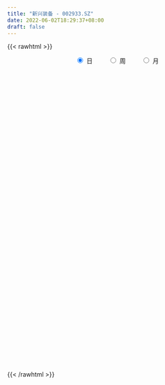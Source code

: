 ```yaml
---
title: "新兴装备 - 002933.SZ"
date: 2022-06-02T18:29:37+08:00
draft: false
---
```

{{< rawhtml >}}
    <div style="text-align: center">
        <label style="padding: 1rem;"><input style="margin-right: .5rem" type="radio" name="period" value="D" checked onclick="period_change(this)">日</label>
        <label style="padding: 1rem;"><input style="margin-right: .5rem" type="radio" name="period" value="W" onclick="period_change(this)">周</label>
        <label style="padding: 1rem;"><input style="margin-right: .5rem" type="radio" name="period" value="M" onclick="period_change(this)">月</label>
    </div>
    <div id="chart" style="height: 700px;"></div> 
    <script type="text/javascript">
        const D_v = [8306.0,7482.78,6779.0,9470.78,5795.31,8211.68,7778.78,6882.17,5746.25,4361.0,6558.88,11632.0,10121.0,8528.69,7937.25,26324.8,17321.31,14024.38,10925.65,23898.27,29795.71,17688.0,16890.0,14655.88,12650.0,11319.0,8245.0,10229.0,5657.62,7137.0,6786.0,6490.0,11914.0,12843.31,29283.82,59171.82,46701.0,30171.75,40335.33,23194.0,108627.49,78370.08,77690.75,50735.0,38684.17,38066.43,32425.31,28112.0,19630.87,31502.31,27430.59,26793.27,40471.0,38888.0,24737.0,62303.75,27794.0,23598.58,20739.08,19430.36,19967.78,16716.2,19017.0,16918.0,20517.0,26454.0,16736.0,30762.17,25862.0,24716.65,22231.0,18837.53,15956.25,10836.0,15705.17,25893.44,48379.94,27195.17,26801.02,19016.0,26545.17,12740.0,12926.89,14462.0,11460.0,17225.89,18197.16,11929.17,16030.0,22301.0,10863.0,11140.84,19553.94,14428.1,12377.84,19999.08,36785.1,18834.26,13040.0,32180.71,15668.0,23089.76,19802.76,38843.87,40055.47,30539.0,27781.0,29939.01,34755.0,29826.5,26770.68,23206.58,17257.72,24971.88,81553.14,72617.2,46494.0,29765.0,45637.73,23804.0,23111.89,19976.27,23766.0,13119.0,15671.16,14881.0,14197.0,19518.8,17648.0,12419.31,14795.0,42863.96,52724.74,37058.27,24912.68,26288.95,24527.0,23194.0,44066.28,21952.0,73623.68,37927.0,21535.0,13841.0,23158.13,16623.0,20621.0,15280.0,16783.01,38936.78,23436.86,19640.0,14736.88,16814.0,46116.39,45719.04,33785.06,17933.89,35983.89,33129.6,27473.38,62950.0,54564.98,46099.9,39323.69,26840.38,31971.38,24194.38,18822.0,14012.0,16796.86,17038.47,12498.11,16420.74,11741.29,7524.0,12890.0,9942.0,9135.0,9502.0,8814.0,7750.0,9120.0,25513.0,21260.1,14335.0,8187.43,19547.28,15003.7,19666.17,9998.06,17139.42,19285.33,24413.7,24757.23,25436.0,13126.17,16040.0,13028.23,11478.23,7284.5,9688.0,9443.07,21770.26,16056.38,9402.0,8702.35,10272.5,11291.08,10732.98,11680.52,14515.62,14600.0,12389.13,13251.13,12743.41,7335.0,5321.0,8650.13,10063.0,7501.5,12785.14,13629.0,20989.28,26039.0,21742.58,20456.0,13599.18,19282.31,33393.47,29297.48,25377.27,20580.0,19291.1,10677.0,10262.0,14079.03,11239.0,19555.1,11162.45,9963.0,17677.0,14433.0,17283.75,43513.0,98690.41,66625.06,58009.76,48129.27,51649.54]
const D_histogram = [0.0,0.0,-0.007019943,0.0157675084,0.0183547423,0.0329922989,0.05114936,0.0423642035,0.0208852225,-0.0132152294,-0.0080983113,0.0111386888,0.0324484704,0.0481227908,0.0280629028,0.0472198973,-0.0007756737,-0.0698362742,-0.0813120382,0.0002517069,0.0809713429,0.096757297,0.1173829166,0.1333114098,0.1374988741,0.079549373,0.0493277891,-0.0373474793,-0.1037239093,-0.1268580318,-0.1328740292,-0.1281806788,-0.1020507374,-0.0719182328,-0.0368636188,0.1022689156,0.26783817,0.3583627908,0.4786134439,0.7160385253,0.8494548372,0.8117476354,0.6164941128,0.3804636072,0.1795204354,0.0362209998,-0.2096614705,-0.3137442287,-0.3578781127,-0.3370572438,-0.3320067811,-0.2565768666,-0.2042215093,-0.1615879865,-0.1358490222,-0.0272887491,0.0375706975,0.054322873,0.0526838861,0.0490561656,-0.0259391225,-0.0478637562,-0.0422862581,-0.0649775007,-0.0632061282,-0.1085921716,-0.1955869176,-0.1721906143,-0.1710584382,-0.2090775249,-0.2564027787,-0.2956466929,-0.2511512908,-0.2331491786,-0.2079141413,-0.0015815253,0.0540907272,0.0671734584,0.0310249767,-0.0194783619,-0.1222359009,-0.2010259092,-0.2550996392,-0.2755875642,-0.2535389508,-0.1747747388,-0.0890817804,-0.0837454054,-0.0088866412,0.0437403103,0.0802124841,0.1127607004,0.157478813,0.0724663868,0.0297717298,0.0757599034,0.1562421864,0.2180316953,0.2330982339,0.3234959509,0.3241692932,0.3207996516,0.3341248966,0.4623914256,0.5240968866,0.4707308579,0.4516258619,0.4999159041,0.5197684504,0.4985117354,0.4112615067,0.2824552152,0.1764686895,0.1601383621,0.3313200887,0.1584729037,0.1169284233,0.0255761673,-0.2524464308,-0.3674772977,-0.399645684,-0.3409042111,-0.3538435094,-0.3661919581,-0.4054060708,-0.4489067406,-0.5045541479,-0.5120554772,-0.4693123449,-0.4466639199,-0.4380560517,-0.2073195865,-0.0978691724,-0.093565549,-0.0556226897,-0.0067539573,0.0317384519,0.0195173507,0.1069323806,0.1000852067,0.2257401267,0.2046195995,0.090229339,0.0201731413,0.0561978248,0.0469290082,0.0632568667,0.0052833875,-0.0317778667,0.0503062891,0.0877790394,0.088744009,0.0518956954,-0.0413014213,-0.0001876224,-0.1335921778,-0.1635908083,-0.1849052482,-0.0709643267,-0.0088854053,-0.0259426201,0.1897883613,0.1880496061,0.0713655839,-0.0743955469,-0.1380354319,-0.143361709,-0.1957715001,-0.1953648119,-0.2609853764,-0.2592947984,-0.3399951588,-0.3511830512,-0.3135859104,-0.2638982038,-0.2654333198,-0.27732863,-0.274040197,-0.2103667256,-0.1570140234,-0.1317144488,-0.1026878903,-0.1332396848,0.0120076861,0.0811116345,0.0769849419,0.0691192243,0.089797234,0.0479433545,-0.1076007215,-0.2334688762,-0.3699824673,-0.5428213005,-0.6579309647,-0.7165597748,-0.7248700498,-0.7180610005,-0.730490089,-0.6575724625,-0.53922848,-0.402492327,-0.2745187776,-0.1779038353,-0.0143438371,0.0766973102,0.1479701894,0.1683176664,0.2031590576,0.2607498853,0.3060119521,0.3647271272,0.4081817408,0.3424983662,0.257020741,0.1241027641,0.0861976967,0.0451796239,0.0272320004,0.0316432073,0.0912466136,0.1272277516,0.1838791627,0.1224621146,0.0263585791,-0.1630891416,-0.3847858976,-0.4240203708,-0.4262781123,-0.2715288854,-0.0673455548,0.1228104423,0.3283877156,0.4650970366,0.5344602647,0.5771796408,0.5913479408,0.5714905662,0.517281439,0.5082980588,0.465708753,0.4115233576,0.4221717312,0.3047339558,0.3658321209,0.5494745452,0.571855251,0.5245069902,0.386239156,0.2726574491,0.2277444758]
const D_fast = [0.0,0.0,-0.0087749288,0.0179543997,0.0251303192,0.0480159505,0.0789603516,0.0807662459,0.0645085706,0.0271043113,0.0301966517,0.052218324,0.0816402231,0.1093452413,0.0963010789,0.1272630477,0.0790735583,-0.0074461107,-0.0392498842,0.0423767876,0.1433392593,0.1833145377,0.2332858864,0.2825422321,0.3211044149,0.283042257,0.2651526205,0.1691404822,0.0768330749,0.0219844444,-0.0172500603,-0.0446018796,-0.0439846226,-0.0318316762,-0.0059929669,0.1587067964,0.3912355933,0.5713509118,0.8112549258,1.2276896385,1.5734696597,1.7386993668,1.6975693725,1.5566547687,1.4005917057,1.26634752,0.9680496821,0.7855308668,0.6519274546,0.5884840125,0.51053278,0.5218184778,0.5231184578,0.525354984,0.5171316927,0.6188697785,0.6931218995,0.7234547932,0.7349867778,0.7436230988,0.66214303,0.6282524573,0.6232583908,0.584322773,0.5702926135,0.4977585272,0.3618670518,0.3422157015,0.3005832681,0.2102948002,0.0988688517,-0.0142867358,-0.0325791564,-0.0728643388,-0.0996078369,0.1063293979,0.1755243322,0.205400428,0.1770081904,0.1216352614,-0.0116812529,-0.1407277384,-0.2585763782,-0.3479611943,-0.3892973186,-0.3542267913,-0.290804278,-0.3064042544,-0.2337671504,-0.1702051213,-0.1136798265,-0.0529414351,0.0311463807,-0.0357494488,-0.0710011733,-0.0060730239,0.1134698056,0.2297672384,0.3031083355,0.4743800402,0.5560957058,0.6329259771,0.7297824463,0.9736468316,1.1663765143,1.2306932001,1.3244946695,1.4977636878,1.6475583467,1.7509295656,1.7664947135,1.7083022258,1.6464328725,1.6701371356,1.9241488843,1.7909199253,1.7786075508,1.6936493366,1.3525151307,1.1456149395,1.0135351322,0.9870505523,0.8856503766,0.7817539384,0.641188308,0.485460953,0.3036750088,0.1681598102,0.0935748562,0.0045573013,-0.0963488434,0.0825577252,0.1675408461,0.1484530823,0.1724902692,0.2196705122,0.2660975345,0.2587557709,0.372903896,0.3910780237,0.5731679754,0.603202348,0.5113694223,0.44635651,0.4964306497,0.4988940851,0.5310361603,0.474383528,0.4293778071,0.5240385352,0.5834560454,0.6066070172,0.5827326274,0.4792101554,0.5202770487,0.3534744489,0.2825781163,0.2150373644,0.3112372041,0.3710947743,0.3475519045,0.6107299762,0.6560036224,0.5571609963,0.3928009787,0.2946522358,0.2534855314,0.1521328652,0.1036983505,-0.0271685582,-0.0903016797,-0.2560008298,-0.354984485,-0.3957838218,-0.4120706661,-0.4799641121,-0.5611915798,-0.6264131961,-0.615331406,-0.6012322097,-0.6088612473,-0.6055066614,-0.6693683771,-0.5211190846,-0.4317372277,-0.4166176848,-0.4072035963,-0.3640762781,-0.393944319,-0.5763885753,-0.7606239491,-0.9896331571,-1.2981773154,-1.5777697207,-1.8155384745,-2.0050662619,-2.1777724628,-2.3728240736,-2.4642995627,-2.4807627001,-2.4446496289,-2.3853057739,-2.3331667904,-2.1731927516,-2.0629772767,-1.9547118502,-1.8922849565,-1.8066538009,-1.6838755019,-1.562110447,-1.4122134901,-1.2667134414,-1.2467722244,-1.2679946643,-1.3698869502,-1.3862425935,-1.4159657603,-1.4271053837,-1.4147833749,-1.3323683153,-1.2645802393,-1.1619590375,-1.192760557,-1.2822744477,-1.5124944539,-1.8303876843,-1.9756272502,-2.0844545197,-1.9975875142,-1.8102405723,-1.5893819647,-1.3017077625,-1.0487241823,-0.845745888,-0.6587316017,-0.4967263165,-0.3737110495,-0.298599817,-0.1805086825,-0.1066708001,-0.057975356,0.0582159504,0.0169616639,0.1695178592,0.4905289199,0.6558734384,0.7396519251,0.6979438799,0.6525265354,0.6645496809]
const D_slow = [0.0,0.0,-0.0017549858,0.0021868913,0.0067755769,0.0150236516,0.0278109916,0.0384020425,0.0436233481,0.0403195408,0.0382949629,0.0410796352,0.0491917527,0.0612224505,0.0682381761,0.0800431505,0.079849232,0.0623901635,0.042062154,0.0421250807,0.0623679164,0.0865572407,0.1159029698,0.1492308223,0.1836055408,0.203492884,0.2158248313,0.2064879615,0.1805569842,0.1488424762,0.1156239689,0.0835787992,0.0580661148,0.0400865566,0.0308706519,0.0564378808,0.1233974233,0.212988121,0.332641482,0.5116511133,0.7240148226,0.9269517314,1.0810752596,1.1761911615,1.2210712703,1.2301265202,1.1777111526,1.0992750954,1.0098055673,0.9255412563,0.8425395611,0.7783953444,0.7273399671,0.6869429705,0.6529807149,0.6461585276,0.655551202,0.6691319202,0.6823028918,0.6945669332,0.6880821525,0.6761162135,0.6655446489,0.6493002738,0.6334987417,0.6063506988,0.5574539694,0.5144063158,0.4716417063,0.4193723251,0.3552716304,0.2813599572,0.2185721345,0.1602848398,0.1083063045,0.1079109231,0.121433605,0.1382269696,0.1459832137,0.1411136233,0.110554648,0.0602981707,-0.0034767391,-0.0723736301,-0.1357583678,-0.1794520525,-0.2017224976,-0.222658849,-0.2248805092,-0.2139454317,-0.1938923106,-0.1657021355,-0.1263324323,-0.1082158356,-0.1007729031,-0.0818329273,-0.0427723807,0.0117355431,0.0700101016,0.1508840893,0.2319264126,0.3121263255,0.3956575497,0.5112554061,0.6422796277,0.7599623422,0.8728688077,0.9978477837,1.1277898963,1.2524178302,1.3552332068,1.4258470106,1.469964183,1.5099987735,1.5928287957,1.6324470216,1.6616791274,1.6680731693,1.6049615616,1.5130922371,1.4131808162,1.3279547634,1.239493886,1.1479458965,1.0465943788,0.9343676937,0.8082291567,0.6802152874,0.5628872012,0.4512212212,0.3417072083,0.2898773116,0.2654100185,0.2420186313,0.2281129589,0.2264244695,0.2343590825,0.2392384202,0.2659715154,0.290992817,0.3474278487,0.3985827486,0.4211400833,0.4261833686,0.4402328249,0.4519650769,0.4677792936,0.4691001405,0.4611556738,0.4737322461,0.4956770059,0.5178630082,0.530836932,0.5205115767,0.5204646711,0.4870666267,0.4461689246,0.3999426125,0.3822015309,0.3799801795,0.3734945245,0.4209416149,0.4679540164,0.4857954124,0.4671965256,0.4326876677,0.3968472404,0.3479043654,0.2990631624,0.2338168183,0.1689931187,0.083994329,-0.0038014338,-0.0821979114,-0.1481724624,-0.2145307923,-0.2838629498,-0.3523729991,-0.4049646804,-0.4442181863,-0.4771467985,-0.5028187711,-0.5361286923,-0.5331267708,-0.5128488621,-0.4936026267,-0.4763228206,-0.4538735121,-0.4418876735,-0.4687878538,-0.5271550729,-0.6196506897,-0.7553560149,-0.919838756,-1.0989786997,-1.2801962122,-1.4597114623,-1.6423339845,-1.8067271002,-1.9415342202,-2.0421573019,-2.1107869963,-2.1552629551,-2.1588489144,-2.1396745869,-2.1026820395,-2.0606026229,-2.0098128585,-1.9446253872,-1.8681223991,-1.7769406173,-1.6748951821,-1.5892705906,-1.5250154053,-1.4939897143,-1.4724402901,-1.4611453842,-1.4543373841,-1.4464265822,-1.4236149288,-1.3918079909,-1.3458382003,-1.3152226716,-1.3086330268,-1.3494053122,-1.4456017867,-1.5516068794,-1.6581764074,-1.7260586288,-1.7428950175,-1.7121924069,-1.630095478,-1.5138212189,-1.3802061527,-1.2359112425,-1.0880742573,-0.9452016157,-0.815881256,-0.6888067413,-0.572379553,-0.4694987136,-0.3639557808,-0.2877722919,-0.1963142617,-0.0589456254,0.0840181874,0.2151449349,0.3117047239,0.3798690862,0.4368052052]
const D_data = [['2021-05-24', 24.25, 24.69, 24.24, 24.92],['2021-05-25', 24.69, 24.69, 24.31, 25.3],['2021-05-26', 24.6, 24.58, 24.55, 24.97],['2021-05-27', 24.61, 25.0, 24.4, 25.19],['2021-05-28', 24.98, 24.83, 24.69, 25.1],['2021-05-31', 24.78, 25.05, 24.66, 25.16],['2021-06-01', 25.2, 25.22, 25.0, 25.47],['2021-06-02', 25.23, 24.95, 24.87, 25.3],['2021-06-03', 25.13, 24.74, 24.7, 25.16],['2021-06-04', 24.61, 24.44, 24.38, 24.8],['2021-06-07', 24.48, 24.85, 24.44, 24.89],['2021-06-08', 24.88, 25.1, 24.62, 25.36],['2021-06-09', 25.25, 25.26, 25.1, 25.48],['2021-06-10', 25.16, 25.33, 24.98, 25.42],['2021-06-11', 25.33, 24.91, 24.89, 25.47],['2021-06-15', 24.81, 25.44, 24.51, 27.4],['2021-06-16', 25.35, 24.55, 24.35, 25.35],['2021-06-17', 24.34, 23.95, 23.7, 24.98],['2021-06-18', 23.96, 24.4, 23.82, 24.61],['2021-06-21', 24.3, 25.73, 24.21, 25.8],['2021-06-22', 25.73, 26.2, 25.35, 26.65],['2021-06-23', 26.1, 25.73, 25.66, 26.43],['2021-06-24', 25.91, 25.99, 25.6, 26.57],['2021-06-25', 26.02, 26.15, 25.58, 26.36],['2021-06-28', 26.12, 26.19, 25.91, 26.4],['2021-06-29', 25.79, 25.38, 25.25, 26.23],['2021-06-30', 25.39, 25.57, 25.07, 25.63],['2021-07-01', 25.57, 24.58, 24.56, 25.8],['2021-07-02', 24.38, 24.39, 24.21, 24.8],['2021-07-05', 24.56, 24.62, 24.33, 24.79],['2021-07-06', 24.66, 24.67, 24.52, 25.25],['2021-07-07', 24.6, 24.71, 24.49, 24.9],['2021-07-08', 24.72, 24.98, 24.61, 25.27],['2021-07-09', 24.75, 25.12, 24.7, 25.48],['2021-07-12', 24.6, 25.32, 24.01, 25.94],['2021-07-13', 25.61, 27.13, 25.46, 27.65],['2021-07-14', 27.2, 28.45, 27.2, 28.9],['2021-07-15', 28.33, 28.48, 27.52, 28.78],['2021-07-16', 28.34, 29.8, 27.9, 29.99],['2021-07-19', 31.0, 32.78, 31.0, 32.78],['2021-07-20', 33.26, 33.2, 31.7, 35.7],['2021-07-21', 32.47, 32.1, 31.5, 32.98],['2021-07-22', 32.33, 30.21, 29.6, 32.38],['2021-07-23', 30.23, 29.09, 28.95, 30.25],['2021-07-26', 28.72, 28.74, 28.23, 29.75],['2021-07-27', 28.45, 28.79, 27.8, 29.31],['2021-07-28', 28.53, 26.55, 26.2, 28.75],['2021-07-29', 26.65, 27.33, 26.65, 27.57],['2021-07-30', 27.12, 27.56, 26.94, 27.9],['2021-08-02', 27.56, 28.17, 27.33, 28.63],['2021-08-03', 28.0, 27.9, 27.82, 28.8],['2021-08-04', 27.83, 28.88, 27.8, 28.96],['2021-08-05', 28.6, 28.86, 28.31, 29.37],['2021-08-06', 28.42, 28.95, 27.06, 28.97],['2021-08-09', 29.01, 28.9, 28.65, 29.47],['2021-08-10', 28.89, 30.33, 28.79, 31.17],['2021-08-11', 30.78, 30.35, 29.86, 30.99],['2021-08-12', 30.29, 30.1, 29.77, 30.56],['2021-08-13', 29.87, 30.05, 29.76, 30.58],['2021-08-16', 29.83, 30.15, 29.54, 30.48],['2021-08-17', 30.1, 29.15, 29.0, 30.18],['2021-08-18', 28.83, 29.62, 28.83, 29.8],['2021-08-19', 30.05, 29.98, 29.36, 30.43],['2021-08-20', 29.75, 29.63, 29.03, 30.13],['2021-08-23', 29.92, 29.92, 29.48, 30.19],['2021-08-24', 29.6, 29.23, 28.23, 29.6],['2021-08-25', 29.16, 28.31, 28.25, 29.3],['2021-08-26', 28.06, 29.45, 28.06, 30.3],['2021-08-27', 29.34, 29.17, 28.05, 29.65],['2021-08-30', 29.4, 28.49, 28.36, 29.64],['2021-08-31', 28.08, 28.01, 27.37, 28.74],['2021-09-01', 27.91, 27.7, 27.0, 28.18],['2021-09-02', 27.64, 28.58, 27.12, 28.73],['2021-09-03', 28.6, 28.25, 28.01, 28.71],['2021-09-06', 28.48, 28.3, 27.6, 28.5],['2021-09-07', 28.3, 31.13, 28.3, 31.13],['2021-09-08', 31.0, 29.99, 29.78, 31.39],['2021-09-09', 30.01, 29.71, 29.13, 30.02],['2021-09-10', 29.71, 29.09, 29.05, 29.95],['2021-09-13', 29.2, 28.7, 28.35, 29.21],['2021-09-14', 28.69, 27.59, 27.51, 28.9],['2021-09-15', 27.57, 27.28, 27.07, 27.57],['2021-09-16', 27.26, 27.05, 27.02, 27.56],['2021-09-17', 27.1, 27.05, 26.42, 27.29],['2021-09-22', 26.8, 27.36, 26.64, 27.55],['2021-09-23', 27.36, 28.15, 27.21, 28.31],['2021-09-24', 28.0, 28.55, 27.64, 28.64],['2021-09-27', 28.45, 27.69, 27.5, 28.47],['2021-09-28', 27.71, 28.71, 27.62, 28.89],['2021-09-29', 28.4, 28.76, 28.2, 29.26],['2021-09-30', 28.77, 28.82, 28.45, 28.96],['2021-10-08', 28.82, 29.01, 28.55, 29.25],['2021-10-11', 29.0, 29.46, 28.62, 29.56],['2021-10-12', 29.21, 27.8, 27.7, 29.47],['2021-10-13', 28.21, 28.01, 26.81, 28.21],['2021-10-14', 28.0, 29.16, 27.68, 29.38],['2021-10-15', 29.28, 30.02, 29.0, 31.18],['2021-10-18', 29.73, 30.32, 29.73, 30.8],['2021-10-19', 29.99, 30.13, 29.71, 30.3],['2021-10-20', 30.01, 31.6, 30.0, 31.67],['2021-10-21', 31.3, 31.01, 30.61, 31.36],['2021-10-22', 30.98, 31.25, 30.91, 32.18],['2021-10-25', 31.0, 31.8, 31.0, 32.0],['2021-10-26', 31.8, 34.01, 31.66, 34.34],['2021-10-27', 34.9, 34.17, 33.07, 35.78],['2021-10-28', 33.77, 33.25, 32.02, 34.46],['2021-10-29', 33.2, 33.97, 32.71, 34.44],['2021-11-01', 33.8, 35.41, 33.71, 35.68],['2021-11-02', 35.45, 35.8, 35.43, 37.06],['2021-11-03', 35.62, 35.86, 35.08, 36.44],['2021-11-04', 35.83, 35.29, 35.0, 36.66],['2021-11-05', 35.17, 34.66, 34.5, 35.7],['2021-11-08', 34.7, 34.7, 33.61, 34.95],['2021-11-09', 34.52, 35.84, 34.37, 36.2],['2021-11-10', 36.0, 39.03, 36.0, 39.42],['2021-11-11', 38.6, 35.14, 35.13, 38.99],['2021-11-12', 34.05, 36.55, 33.86, 36.85],['2021-11-15', 36.69, 35.86, 35.0, 36.88],['2021-11-16', 35.81, 32.66, 32.5, 35.81],['2021-11-17', 32.65, 33.61, 32.58, 33.79],['2021-11-18', 33.92, 34.15, 33.1, 34.44],['2021-11-19', 34.12, 35.26, 33.68, 35.35],['2021-11-22', 35.45, 34.39, 33.99, 35.76],['2021-11-23', 34.41, 34.21, 33.68, 34.52],['2021-11-24', 34.13, 33.58, 33.4, 34.18],['2021-11-25', 33.58, 33.1, 33.0, 34.07],['2021-11-26', 33.19, 32.42, 32.42, 33.36],['2021-11-29', 32.2, 32.55, 31.81, 32.96],['2021-11-30', 32.55, 32.97, 32.31, 33.56],['2021-12-01', 32.88, 32.6, 32.44, 33.09],['2021-12-02', 32.59, 32.21, 31.7, 32.59],['2021-12-03', 33.28, 35.43, 32.28, 35.43],['2021-12-06', 36.14, 34.75, 34.5, 36.77],['2021-12-07', 34.69, 33.7, 33.26, 35.11],['2021-12-08', 33.65, 34.21, 33.0, 35.3],['2021-12-09', 34.27, 34.59, 33.68, 34.69],['2021-12-10', 34.75, 34.74, 33.6, 34.77],['2021-12-13', 34.8, 34.23, 33.46, 34.8],['2021-12-14', 34.3, 35.77, 33.74, 36.98],['2021-12-15', 35.4, 34.93, 34.7, 35.62],['2021-12-16', 36.95, 37.09, 35.66, 38.37],['2021-12-17', 37.09, 35.76, 35.18, 37.1],['2021-12-20', 35.2, 34.4, 34.3, 35.71],['2021-12-21', 34.22, 34.56, 33.9, 34.62],['2021-12-22', 34.55, 35.89, 34.11, 36.5],['2021-12-23', 36.13, 35.5, 35.11, 36.13],['2021-12-24', 35.42, 35.95, 34.9, 36.3],['2021-12-27', 35.95, 35.0, 34.83, 35.95],['2021-12-28', 35.69, 35.06, 34.2, 35.69],['2021-12-29', 34.73, 36.75, 34.73, 36.86],['2021-12-30', 36.5, 36.64, 36.26, 37.6],['2021-12-31', 36.64, 36.43, 36.06, 36.85],['2022-01-04', 36.44, 35.99, 35.61, 36.64],['2022-01-05', 35.77, 35.01, 34.84, 36.33],['2022-01-06', 34.96, 36.61, 34.4, 37.3],['2022-01-07', 36.33, 34.19, 33.51, 36.58],['2022-01-10', 33.41, 34.99, 32.68, 35.18],['2022-01-11', 34.88, 34.88, 34.19, 35.85],['2022-01-12', 34.89, 36.78, 34.65, 37.19],['2022-01-13', 36.98, 36.63, 36.4, 39.03],['2022-01-14', 36.74, 35.8, 35.64, 37.49],['2022-01-17', 35.2, 39.38, 35.11, 39.38],['2022-01-18', 38.7, 37.45, 37.18, 39.3],['2022-01-19', 37.4, 35.86, 35.31, 37.5],['2022-01-20', 36.18, 34.85, 34.39, 36.36],['2022-01-21', 34.51, 35.29, 34.17, 35.82],['2022-01-24', 35.53, 35.78, 34.5, 36.7],['2022-01-25', 36.28, 34.95, 34.92, 36.78],['2022-01-26', 34.62, 35.36, 33.67, 35.48],['2022-01-27', 35.2, 34.21, 34.09, 35.47],['2022-01-28', 34.3, 34.7, 32.54, 34.84],['2022-02-07', 34.67, 33.23, 33.01, 34.8],['2022-02-08', 33.1, 33.58, 32.7, 33.58],['2022-02-09', 33.33, 33.99, 33.07, 34.9],['2022-02-10', 33.98, 34.13, 33.59, 34.57],['2022-02-11', 34.1, 33.38, 33.0, 34.55],['2022-02-14', 33.29, 32.96, 32.65, 33.5],['2022-02-15', 32.89, 32.86, 32.3, 33.0],['2022-02-16', 32.86, 33.55, 32.53, 33.8],['2022-02-17', 33.25, 33.53, 33.15, 33.84],['2022-02-18', 33.51, 33.21, 32.7, 33.51],['2022-02-21', 33.1, 33.24, 33.08, 33.85],['2022-02-22', 33.24, 32.32, 32.07, 33.81],['2022-02-23', 32.5, 34.71, 32.16, 35.0],['2022-02-24', 34.77, 34.3, 33.48, 35.28],['2022-02-25', 34.0, 33.55, 33.44, 34.17],['2022-02-28', 33.5, 33.46, 32.85, 33.83],['2022-03-01', 33.25, 33.85, 32.82, 33.94],['2022-03-02', 33.87, 33.0, 32.88, 33.93],['2022-03-03', 33.07, 30.95, 30.95, 33.2],['2022-03-04', 30.91, 30.35, 30.16, 31.28],['2022-03-07', 30.45, 29.18, 28.88, 30.45],['2022-03-08', 29.06, 27.42, 27.42, 29.53],['2022-03-09', 27.51, 26.76, 25.12, 27.54],['2022-03-10', 27.19, 26.3, 25.92, 27.36],['2022-03-11', 25.83, 26.0, 25.15, 26.08],['2022-03-14', 25.91, 25.41, 25.34, 26.23],['2022-03-15', 25.27, 24.35, 23.9, 25.45],['2022-03-16', 24.44, 24.78, 23.51, 24.88],['2022-03-17', 24.98, 25.12, 24.79, 25.7],['2022-03-18', 25.2, 25.38, 24.81, 25.38],['2022-03-21', 25.38, 25.42, 24.94, 25.66],['2022-03-22', 25.5, 25.15, 25.0, 25.5],['2022-03-23', 25.24, 26.31, 25.03, 26.31],['2022-03-24', 26.2, 25.81, 25.44, 26.2],['2022-03-25', 25.95, 25.79, 25.52, 26.16],['2022-03-28', 25.53, 25.23, 24.83, 25.55],['2022-03-29', 25.25, 25.42, 24.89, 25.56],['2022-03-30', 25.39, 25.86, 25.22, 26.16],['2022-03-31', 26.06, 25.94, 25.75, 26.26],['2022-04-01', 25.6, 26.4, 25.6, 26.4],['2022-04-06', 26.15, 26.55, 25.68, 26.57],['2022-04-07', 26.31, 25.19, 25.08, 26.76],['2022-04-08', 25.08, 24.55, 24.07, 25.09],['2022-04-11', 24.54, 23.3, 23.06, 24.54],['2022-04-12', 23.22, 23.9, 22.72, 23.95],['2022-04-13', 23.86, 23.49, 23.33, 23.93],['2022-04-14', 23.51, 23.44, 23.25, 23.77],['2022-04-15', 23.44, 23.5, 22.75, 23.58],['2022-04-18', 23.34, 24.21, 22.96, 24.25],['2022-04-19', 24.21, 24.06, 23.82, 24.35],['2022-04-20', 24.08, 24.5, 23.9, 24.93],['2022-04-21', 24.49, 22.94, 22.83, 24.62],['2022-04-22', 22.99, 21.95, 21.77, 23.0],['2022-04-25', 21.76, 19.76, 19.76, 21.76],['2022-04-26', 19.0, 17.82, 17.78, 19.4],['2022-04-27', 17.78, 18.86, 17.3, 19.05],['2022-04-28', 18.83, 18.64, 18.0, 19.28],['2022-04-29', 18.96, 20.5, 18.96, 20.5],['2022-05-05', 21.37, 21.71, 20.0, 21.99],['2022-05-06', 21.47, 22.38, 21.16, 23.14],['2022-05-09', 22.28, 23.59, 22.2, 23.64],['2022-05-10', 23.36, 23.75, 22.84, 23.98],['2022-05-11', 23.9, 23.66, 23.5, 24.75],['2022-05-12', 23.46, 23.89, 23.4, 24.04],['2022-05-13', 23.89, 23.99, 23.4, 24.07],['2022-05-16', 23.99, 23.87, 23.64, 24.43],['2022-05-17', 23.99, 23.55, 23.16, 23.99],['2022-05-18', 23.55, 24.25, 23.25, 24.66],['2022-05-19', 24.3, 23.99, 23.61, 24.39],['2022-05-20', 24.12, 23.86, 23.62, 24.3],['2022-05-23', 23.86, 24.83, 23.33, 24.94],['2022-05-24', 24.9, 23.18, 23.11, 25.13],['2022-05-25', 23.02, 25.5, 23.0, 25.5],['2022-05-26', 25.28, 28.05, 24.8, 28.05],['2022-05-27', 29.99, 27.04, 26.78, 30.86],['2022-05-30', 27.12, 26.56, 25.34, 27.63],['2022-05-31', 26.16, 25.32, 25.24, 26.31],['2022-06-01', 25.33, 25.26, 24.77, 25.88],['2022-06-02', 25.08, 25.95, 24.68, 26.0]]
const W_v = [954.03,21159.75,686719.21,425127.11,407467.22,254988.41,296038.84,321241.99,391976.87,306380.39,321343.89,233860.29,157932.67,114310.58,85411.41,97180.33,154955.31,99198.08,233140.04,222842.76,277272.14,154841.97,147534.64,207917.15,352369.97,283995.79,226629.67,197846.95,198580.58,147553.21,141762.54,81619.8,100050.78,27269.98,89250.58,81908.94,54242.05,99085.62,98198.42,84648.82,88387.64,61276.09,151957.77,106612.9,79086.66,74795.51,69431.63,230000.25,116505.32,151121.82,199832.08,213020.93,112717.51,76558.91,113653.95,22018.95,36587.69,41917.5,41772.69,59450.78,47846.65,37928.2,35786.92,22976.07,31233.23,33646.3,55942.63,41203.36,45778.95,161688.0,59080.24,41175.16,63568.18,68448.83,91679.72,86430.27,65002.43,64504.53,38581.3,42877.27,28472.36,44223.64,30048.43,64474.72,43588.02,23802.19,39087.01,52237.78,34600.01,44437.81,31936.68,108725.57,43522.0,69348.14,180321.88,116551.48,239357.74,193196.99,273256.6799999999,219643.77,165554.61,99334.14,83878.74,69994.08,48024.06,57840.29,60967.01,27173.55,98317.32,101833.01,92934.87,74442.44,76485.77,52732.87,66842.4,60009.23,51110.14,40410.48,81766.26,63678.41,112688.37,79105.56,48133.9,56400.9,36711.62,19145.0,12470.78,43779.36,33098.61,33878.47,34771.03,32428.16,35482.87,29769.78,75244.92,37907.96,37576.93,12572.31,36530.4,44272.87,37833.87,32979.88,44777.82,68596.14,102927.86,48100.62,45170.31,205663.72,338617.32,156918.78,165085.17,159172.41,92049.34,120331.17,92577.43,143974.74,85690.06,46883.05,61123.17,11140.84,103144.06,102812.73,157022.1,144497.77,242893.94,142294.89,81634.16,107245.07,165511.64,200762.96,95778.13,114076.65,123386.31,148305.82,229778.95,105796.62,65222.61,50283.0,77978.1,72402.64,111031.68,60957.13,66359.71,52679.43,41504.75,47300.67,64967.92,101119.07,62690.95,86187.37,65998.58,191597.16,224413.63]
const W_histogram = [0.0,1.6764900285,2.1365219308,2.147817103,1.8608781854,0.848342327,-0.0298554716,-0.4280273528,-0.3732918655,-0.7501828125,-0.6601075938,-0.8613051429,-1.1061976491,-1.2080414666,-1.2816941989,-1.2058124458,-1.1625175518,-0.9931249967,-0.6313359675,-0.4268592605,-0.2247916556,-0.2723542875,-0.1050383331,0.0467525674,0.6287489765,0.9168464648,1.1241569629,1.4914020008,1.4333569202,1.5035554803,1.0854323967,0.7635895332,0.1253839501,-0.3575769683,-0.6698758677,-0.9575028451,-1.1205082797,-0.896914153,-0.993982981,-0.8009452484,-0.5849778712,-0.5809686012,-0.2747364801,-0.2297404121,-0.1716277258,-0.0639147979,-0.0614404254,-0.071948555,0.0243545915,0.1365523797,0.4344001391,0.6328948354,0.6966422605,0.6225017479,0.186158494,-0.2256514666,-0.4659652762,-0.6495847852,-0.7680561092,-0.8951686925,-0.8926347533,-1.0111557478,-0.9621849318,-0.9209266991,-0.7722473224,-0.5724831907,-0.3913487666,-0.2087964795,-0.0153040073,0.1494101814,0.2283993226,0.1641188626,-0.0865201358,-0.1030335065,0.0933930397,0.0222122324,0.1979668645,0.1186945393,-0.0054959497,-0.1257904109,-0.2421555942,-0.1400840683,-0.0931178779,0.1034071233,0.0512829868,0.1005584155,0.1493118777,0.0952865768,0.1026245477,0.150996141,0.1315858618,0.1731552648,0.2005939808,0.3117304214,0.6008930857,0.6181596297,0.7990119896,0.8451805503,1.1676223824,1.2601186078,1.2033212181,0.9102327164,0.6610205612,0.2734536579,0.0830674484,-0.0830668952,-0.0336492845,0.0570989965,0.0386771919,0.0784280386,-0.2018102165,-0.4479281591,-0.5738598299,-0.5986826392,-0.5485321283,-0.5350933362,-0.701141089,-0.7511285805,-0.5944894905,-0.4568723938,-0.3775558534,-0.3833888914,-0.3916346594,-0.5845008568,-0.8178233385,-0.8684022026,-0.7519469676,-0.5868812397,-0.3437796028,-0.2960231125,-0.1734228421,-0.1197099652,-0.1015064201,-0.0054504338,-0.1062136291,-0.1869688649,-0.3175325836,-0.3734680053,-0.2984341635,-0.2045531347,-0.0745962862,0.0094265205,0.1151158514,0.1660412475,0.3238215556,0.3155672931,0.3618652216,0.6911834007,0.835077232,0.8009737278,0.8416147012,0.9065482655,0.8842349745,0.8038386877,0.6600633741,0.5949149242,0.3973126555,0.3520585107,0.3253673763,0.3058633796,0.343519933,0.4282865277,0.6322493461,0.7692390987,0.931898147,0.8970552011,0.6392864071,0.6271809467,0.5321322645,0.4979943547,0.4497200118,0.412597967,0.2098875256,0.1592355313,0.0708897095,-0.0417176241,-0.2101203526,-0.3307973841,-0.3819338212,-0.61184693,-1.0137571584,-1.2620526074,-1.332440564,-1.2718292637,-1.2863802083,-1.2932925557,-1.3240159782,-1.358653682,-1.1783195488,-0.8872437868,-0.6510365166,-0.2488818184,-0.0357302736]
const W_fast = [0.0,2.0956125356,3.0897749207,3.6380243685,3.8163049973,3.0158547207,2.1301930542,1.6250143348,1.5864268557,1.0219902056,0.9470385258,0.530514691,0.0090727726,-0.3947814116,-0.7888576937,-1.014429052,-1.2617635459,-1.34065224,-1.1366972027,-1.0389353108,-0.8930656199,-1.0087168236,-0.8676604525,-0.7041814101,0.0350022431,0.5523113476,1.0406610865,1.7807566245,2.0810507739,2.5271382041,2.3803732198,2.2494277395,1.6425681439,1.0702129834,0.5904451171,0.0634424284,-0.3796900761,-0.3803244876,-0.7258890608,-0.7330876403,-0.6633647309,-0.8045976113,-0.5670496102,-0.5794886452,-0.5642828903,-0.472548662,-0.4854343958,-0.5139296642,-0.4115378697,-0.2652019867,0.1412458076,0.4979642127,0.7358722029,0.8173571273,0.4275534969,-0.0406693303,-0.397474459,-0.7434901643,-1.0539755155,-1.404880272,-1.6255050212,-1.9968149526,-2.1883903695,-2.3773638116,-2.4217462655,-2.3651029315,-2.2818056991,-2.1514525318,-1.9617860614,-1.7597193274,-1.6236303555,-1.6468811,-1.9191501322,-1.9614218796,-1.7416470734,-1.8072748227,-1.5820284744,-1.6316271648,-1.7571916412,-1.9089337051,-2.085837787,-2.0187872781,-1.9951005572,-1.7727237752,-1.812027165,-1.7376121324,-1.6515307008,-1.6817343575,-1.6487402497,-1.5626196211,-1.5491334349,-1.4642752157,-1.3866880044,-1.1976189585,-0.7582330228,-0.5864265714,-0.2058212141,0.0516424842,0.6659899119,1.0735157892,1.3175487041,1.2520183815,1.1680613666,0.8488578778,0.6792385304,0.492337463,0.5333427525,0.6383657827,0.6296132761,0.6889711324,0.3582803232,0.0001803408,-0.2692162875,-0.4437097565,-0.5306922777,-0.6510268197,-0.9923598447,-1.2301294814,-1.2221127639,-1.1987137658,-1.2137861887,-1.3154664495,-1.4216208823,-1.760612294,-2.1983906103,-2.466070025,-2.537601532,-2.519256114,-2.3620993778,-2.3883486656,-2.3091041058,-2.2853187201,-2.29249178,-2.1977984022,-2.3251150047,-2.4526124568,-2.6625593214,-2.8118617445,-2.8114364435,-2.7686936984,-2.6573859214,-2.5710064846,-2.4365381909,-2.3441024828,-2.1053667859,-2.0347292251,-1.8979649912,-1.3958509619,-1.0431878226,-0.8770478949,-0.6260032462,-0.3344326155,-0.1356871628,-0.0151237778,0.0061167521,0.0896970333,-0.0085770715,0.0341834113,0.0888341211,0.1457959692,0.2693325058,0.4611707325,0.8231958875,1.1524954147,1.5481289997,1.7375498541,1.6396026619,1.7842924382,1.8222768221,1.9126375009,1.976793161,2.0428206079,1.892582048,1.8817389364,1.811115542,1.6880788024,1.4671459858,1.2637696083,1.1171497158,0.7342748746,0.0789253565,-0.4848832444,-0.8883813419,-1.1457273575,-1.4818733543,-1.8121088406,-2.1738362576,-2.5481373819,-2.6623831359,-2.5931183206,-2.5196701796,-2.179735936,-1.9755169595]
const W_slow = [0.0,0.4191225071,0.9532529898,1.4902072656,1.9554268119,2.1675123937,2.1600485258,2.0530416876,1.9597187212,1.7721730181,1.6071461196,1.3918198339,1.1152704216,0.813260055,0.4928365053,0.1913833938,-0.0992459941,-0.3475272433,-0.5053612352,-0.6120760503,-0.6682739642,-0.7363625361,-0.7626221194,-0.7509339775,-0.5937467334,-0.3645351172,-0.0834958765,0.2893546237,0.6476938538,1.0235827238,1.294940823,1.4858382063,1.5171841938,1.4277899518,1.2603209848,1.0209452735,0.7408182036,0.5165896654,0.2680939201,0.067857608,-0.0783868598,-0.2236290101,-0.2923131301,-0.3497482331,-0.3926551646,-0.4086338641,-0.4239939704,-0.4419811091,-0.4358924613,-0.4017543663,-0.2931543316,-0.1349306227,0.0392299424,0.1948553794,0.2413950029,0.1849821363,0.0684908172,-0.0939053791,-0.2859194064,-0.5097115795,-0.7328702678,-0.9856592048,-1.2262054377,-1.4564371125,-1.6494989431,-1.7926197408,-1.8904569325,-1.9426560523,-1.9464820541,-1.9091295088,-1.8520296781,-1.8109999625,-1.8326299964,-1.8583883731,-1.8350401131,-1.8294870551,-1.7799953389,-1.7503217041,-1.7516956915,-1.7831432942,-1.8436821928,-1.8787032099,-1.9019826793,-1.8761308985,-1.8633101518,-1.8381705479,-1.8008425785,-1.7770209343,-1.7513647974,-1.7136157621,-1.6807192967,-1.6374304805,-1.5872819853,-1.5093493799,-1.3591261085,-1.2045862011,-1.0048332037,-0.7935380661,-0.5016324705,-0.1866028186,0.114227486,0.3417856651,0.5070408054,0.5754042199,0.596171082,0.5754043582,0.566992037,0.5812667862,0.5909360842,0.6105430938,0.5600905397,0.4481084999,0.3046435424,0.1549728827,0.0178398506,-0.1159334835,-0.2912187557,-0.4790009009,-0.6276232735,-0.7418413719,-0.8362303353,-0.9320775581,-1.029986223,-1.1761114372,-1.3805672718,-1.5976678224,-1.7856545643,-1.9323748743,-2.018319775,-2.0923255531,-2.1356812636,-2.1656087549,-2.1909853599,-2.1923479684,-2.2189013757,-2.2656435919,-2.3450267378,-2.4383937391,-2.51300228,-2.5641405637,-2.5827896352,-2.5804330051,-2.5516540422,-2.5101437304,-2.4291883415,-2.3502965182,-2.2598302128,-2.0870343626,-1.8782650546,-1.6780216227,-1.4676179474,-1.240980881,-1.0199221374,-0.8189624655,-0.653946622,-0.5052178909,-0.405889727,-0.3178750993,-0.2365332553,-0.1600674104,-0.0741874271,0.0328842048,0.1909465413,0.383256316,0.6162308528,0.840494653,1.0003162548,1.1571114915,1.2901445576,1.4146431463,1.5270731492,1.630222641,1.6826945224,1.7225034052,1.7402258325,1.7297964265,1.6772663384,1.5945669923,1.499083537,1.3461218046,1.0926825149,0.7771693631,0.4440592221,0.1261019062,-0.1954931459,-0.5188162849,-0.8498202794,-1.1894836999,-1.4840635871,-1.7058745338,-1.868633663,-1.9308541176,-1.939786686]
const W_data = [['2018-08-31', 26.94, 43.03, 26.94, 43.03],['2018-09-07', 47.33, 69.3, 47.33, 69.3],['2018-09-14', 73.0, 61.48, 61.48, 73.95],['2018-09-21', 58.81, 59.03, 56.03, 62.4],['2018-09-28', 63.0, 56.4, 55.3, 64.8],['2018-10-12', 53.58, 45.16, 44.2, 54.13],['2018-10-19', 45.76, 42.35, 39.8, 48.76],['2018-10-26', 43.0, 45.02, 41.9, 47.5],['2018-11-02', 45.0, 49.73, 42.34, 49.97],['2018-11-09', 51.61, 43.26, 42.93, 51.93],['2018-11-16', 42.89, 48.01, 42.8, 48.9],['2018-11-23', 48.12, 43.66, 43.66, 49.8],['2018-11-30', 43.96, 41.29, 39.92, 44.66],['2018-12-07', 42.23, 41.35, 41.21, 43.27],['2018-12-14', 40.53, 40.32, 40.11, 41.98],['2018-12-21', 39.88, 41.25, 39.86, 42.03],['2018-12-28', 41.4, 40.22, 40.0, 43.86],['2019-01-04', 40.19, 41.48, 38.51, 43.0],['2019-01-11', 42.44, 44.62, 41.66, 45.67],['2019-01-18', 44.68, 43.68, 42.05, 45.28],['2019-01-25', 43.39, 44.4, 42.8, 47.98],['2019-02-01', 44.9, 41.39, 39.39, 45.49],['2019-02-15', 41.5, 44.15, 41.5, 44.39],['2019-02-22', 44.55, 44.69, 43.53, 45.95],['2019-03-01', 46.45, 52.25, 45.6, 54.3],['2019-03-08', 52.33, 51.48, 50.78, 56.49],['2019-03-15', 51.28, 52.6, 50.75, 57.5],['2019-03-22', 52.45, 57.23, 52.0, 58.4],['2019-03-29', 56.8, 53.98, 52.25, 60.96],['2019-04-04', 54.45, 56.92, 54.4, 58.54],['2019-04-12', 57.33, 51.06, 50.6, 57.58],['2019-04-19', 51.55, 51.2, 49.59, 51.82],['2019-04-26', 51.33, 45.2, 45.0, 51.8],['2019-04-30', 45.16, 44.22, 43.0, 45.5],['2019-05-10', 42.37, 43.98, 40.0, 44.44],['2019-05-17', 43.5, 42.17, 41.83, 44.68],['2019-05-24', 42.17, 41.8, 41.3, 43.79],['2019-05-31', 41.97, 46.09, 41.74, 47.36],['2019-06-06', 47.47, 41.71, 41.67, 48.8],['2019-06-14', 41.8, 44.91, 41.5, 46.28],['2019-06-21', 44.2, 45.75, 43.61, 46.78],['2019-06-28', 44.98, 43.2, 43.05, 45.41],['2019-07-05', 44.28, 47.45, 43.75, 48.09],['2019-07-12', 47.21, 44.88, 44.04, 47.35],['2019-07-19', 44.88, 45.11, 44.58, 47.38],['2019-07-26', 44.88, 46.03, 42.3, 46.29],['2019-08-02', 46.18, 44.9, 44.1, 46.7],['2019-08-09', 45.15, 44.6, 44.51, 49.8],['2019-08-16', 44.2, 46.09, 43.43, 46.48],['2019-08-23', 46.1, 46.86, 45.86, 48.5],['2019-08-30', 45.99, 50.48, 45.52, 51.5],['2019-09-06', 51.12, 50.98, 49.4, 53.5],['2019-09-12', 52.22, 50.53, 50.02, 53.19],['2019-09-20', 50.89, 49.32, 48.67, 51.48],['2019-09-27', 49.2, 43.75, 43.21, 51.2],['2019-09-30', 43.26, 41.77, 40.05, 43.45],['2019-10-11', 41.97, 41.89, 40.85, 42.58],['2019-10-18', 42.05, 41.0, 40.8, 42.85],['2019-10-25', 41.12, 40.4, 39.91, 41.18],['2019-11-01', 40.28, 38.9, 38.26, 40.91],['2019-11-08', 38.96, 39.38, 38.42, 40.38],['2019-11-15', 39.39, 36.66, 36.66, 39.39],['2019-11-22', 36.94, 37.62, 36.68, 38.45],['2019-11-29', 37.66, 36.82, 36.4, 37.67],['2019-12-06', 36.82, 37.78, 36.2, 37.95],['2019-12-13', 37.79, 38.58, 37.28, 38.6],['2019-12-20', 38.2, 38.73, 37.8, 39.89],['2019-12-27', 38.66, 39.22, 37.8, 39.95],['2020-01-03', 39.18, 40.01, 38.27, 40.18],['2020-01-10', 41.28, 40.4, 40.01, 42.68],['2020-01-17', 40.29, 39.87, 39.43, 40.44],['2020-01-23', 39.84, 38.01, 37.68, 40.46],['2020-02-07', 34.21, 34.59, 31.06, 34.59],['2020-02-14', 34.53, 36.46, 34.1, 37.25],['2020-02-21', 36.95, 39.35, 36.61, 39.76],['2020-02-28', 39.18, 36.12, 35.88, 40.55],['2020-03-06', 36.38, 39.33, 36.38, 39.58],['2020-03-13', 38.35, 36.27, 34.98, 39.48],['2020-03-20', 36.67, 34.95, 33.35, 36.8],['2020-03-27', 34.45, 34.03, 33.88, 35.57],['2020-04-03', 33.49, 33.03, 32.33, 34.0],['2020-04-10', 33.5, 35.31, 33.5, 35.62],['2020-04-17', 34.89, 34.66, 33.9, 35.3],['2020-04-24', 34.66, 36.93, 34.28, 37.11],['2020-04-30', 36.48, 34.0, 31.68, 36.68],['2020-05-08', 33.86, 35.06, 33.49, 35.25],['2020-05-15', 35.5, 35.16, 34.36, 35.5],['2020-05-22', 35.34, 33.7, 33.23, 36.28],['2020-05-29', 33.71, 34.17, 33.36, 35.96],['2020-06-05', 34.2, 34.69, 34.06, 35.35],['2020-06-12', 34.69, 33.79, 33.22, 35.14],['2020-06-19', 33.7, 34.5, 33.55, 37.69],['2020-06-24', 34.5, 34.43, 34.41, 35.43],['2020-07-03', 34.44, 35.84, 33.94, 36.2],['2020-07-10', 35.89, 39.32, 35.89, 41.0],['2020-07-17', 39.32, 37.05, 36.16, 40.81],['2020-07-24', 37.21, 40.05, 37.21, 43.74],['2020-07-31', 39.71, 39.51, 36.8, 41.36],['2020-08-07', 40.09, 44.69, 40.09, 45.17],['2020-08-14', 44.86, 43.86, 40.77, 46.97],['2020-08-21', 44.01, 43.07, 40.04, 46.25],['2020-08-28', 43.32, 40.04, 39.1, 43.4],['2020-09-04', 40.04, 39.81, 39.04, 40.88],['2020-09-11', 39.83, 36.8, 35.87, 40.31],['2020-09-18', 36.85, 37.93, 36.85, 37.93],['2020-09-25', 38.09, 37.35, 37.1, 39.27],['2020-09-30', 37.4, 39.77, 37.0, 40.8],['2020-10-09', 39.82, 40.76, 39.82, 41.19],['2020-10-16', 40.76, 39.71, 39.36, 43.0],['2020-10-23', 39.79, 40.63, 39.79, 42.4],['2020-10-30', 40.0, 36.0, 35.47, 41.64],['2020-11-06', 35.51, 34.81, 34.62, 35.99],['2020-11-13', 35.1, 34.95, 34.01, 36.33],['2020-11-20', 34.96, 35.37, 34.5, 35.83],['2020-11-27', 35.4, 35.93, 34.78, 36.48],['2020-12-04', 36.08, 35.2, 34.78, 36.68],['2020-12-11', 35.25, 32.01, 31.88, 35.28],['2020-12-18', 32.17, 32.24, 31.52, 33.05],['2020-12-25', 32.24, 34.5, 31.63, 34.98],['2020-12-31', 34.67, 34.54, 33.0, 34.88],['2021-01-08', 34.61, 33.95, 33.8, 36.3],['2021-01-15', 34.13, 32.65, 31.72, 34.87],['2021-01-22', 32.5, 32.13, 32.03, 33.85],['2021-01-29', 32.15, 28.72, 28.51, 32.6],['2021-02-05', 28.78, 26.31, 26.0, 29.17],['2021-02-10', 26.39, 26.94, 25.91, 27.15],['2021-02-19', 26.99, 28.32, 26.99, 28.35],['2021-02-26', 28.33, 28.89, 27.98, 29.8],['2021-03-05', 28.82, 30.32, 28.73, 30.5],['2021-03-12', 30.31, 28.11, 27.41, 30.65],['2021-03-19', 28.0, 29.02, 27.59, 29.97],['2021-03-26', 28.97, 28.21, 27.61, 29.19],['2021-04-02', 28.12, 27.56, 27.41, 29.1],['2021-04-09', 27.69, 28.49, 27.51, 28.64],['2021-04-16', 28.49, 25.65, 24.11, 28.68],['2021-04-23', 25.6, 24.97, 24.85, 26.07],['2021-04-30', 24.8, 23.24, 22.94, 25.17],['2021-05-07', 23.23, 23.05, 23.0, 23.5],['2021-05-14', 23.04, 24.12, 22.84, 24.12],['2021-05-21', 24.15, 24.25, 23.53, 24.74],['2021-05-28', 24.25, 24.83, 24.24, 25.3],['2021-06-04', 24.78, 24.44, 24.38, 25.47],['2021-06-11', 24.48, 24.91, 24.44, 25.48],['2021-06-18', 24.81, 24.4, 23.7, 27.4],['2021-06-25', 24.3, 26.15, 24.21, 26.65],['2021-07-02', 26.12, 24.39, 24.21, 26.4],['2021-07-09', 24.56, 25.12, 24.33, 25.48],['2021-07-16', 24.6, 29.8, 24.01, 29.99],['2021-07-23', 31.0, 29.09, 28.95, 35.7],['2021-07-30', 28.72, 27.56, 26.2, 29.75],['2021-08-06', 27.56, 28.95, 27.06, 29.37],['2021-08-13', 29.01, 30.05, 28.65, 31.17],['2021-08-20', 29.83, 29.63, 28.83, 30.48],['2021-08-27', 29.92, 29.17, 28.05, 30.3],['2021-09-03', 29.4, 28.25, 27.0, 29.64],['2021-09-10', 28.48, 29.09, 27.6, 31.39],['2021-09-17', 29.2, 27.05, 26.42, 29.21],['2021-09-24', 26.8, 28.55, 26.64, 28.64],['2021-09-30', 28.45, 28.82, 27.5, 29.26],['2021-10-08', 28.82, 29.01, 28.55, 29.25],['2021-10-15', 29.0, 30.02, 26.81, 31.18],['2021-10-22', 29.73, 31.25, 29.71, 32.18],['2021-10-29', 31.0, 33.97, 31.0, 35.78],['2021-11-05', 33.8, 34.66, 33.71, 37.06],['2021-11-12', 34.7, 36.55, 33.61, 39.42],['2021-11-19', 36.69, 35.26, 32.5, 36.88],['2021-11-26', 35.45, 32.42, 32.42, 35.76],['2021-12-03', 32.2, 35.43, 31.7, 35.43],['2021-12-10', 36.14, 34.74, 33.0, 36.77],['2021-12-17', 34.8, 35.76, 33.46, 38.37],['2021-12-24', 35.2, 35.95, 33.9, 36.5],['2021-12-31', 35.95, 36.43, 34.2, 37.6],['2022-01-07', 36.44, 34.19, 33.51, 37.3],['2022-01-14', 33.41, 35.8, 32.68, 39.03],['2022-01-21', 35.2, 35.29, 34.17, 39.38],['2022-01-28', 35.53, 34.7, 32.54, 36.78],['2022-02-11', 34.67, 33.38, 32.7, 34.9],['2022-02-18', 33.29, 33.21, 32.3, 33.84],['2022-02-25', 33.1, 33.55, 32.07, 35.28],['2022-03-04', 33.5, 30.35, 30.16, 33.94],['2022-03-11', 30.45, 26.0, 25.12, 30.45],['2022-03-18', 25.91, 25.38, 23.51, 26.23],['2022-03-25', 25.38, 25.79, 24.94, 26.31],['2022-04-01', 25.53, 26.4, 24.83, 26.4],['2022-04-08', 26.15, 24.55, 24.07, 26.76],['2022-04-15', 24.54, 23.5, 22.72, 24.54],['2022-04-22', 23.34, 21.95, 21.77, 24.93],['2022-04-29', 21.76, 20.5, 17.3, 21.76],['2022-05-06', 21.37, 22.38, 20.0, 23.14],['2022-05-13', 22.28, 23.99, 22.2, 24.75],['2022-05-20', 23.99, 23.86, 23.16, 24.66],['2022-05-27', 23.86, 27.04, 23.0, 30.86],['2022-06-02', 27.12, 25.95, 24.68, 27.63]]
const M_v = [954.03,1540473.29,1083502.04,1200261.3100000003,451857.63,969276.2900000002,675646.8,957246.65,498256.3100000001,324487.1899999999,332510.97,456470.74,722873.2,537970.25,171551.88,152714.62,178033.07,291714.8,310127.0,224187.96,197584.74,149726.99,252436.3,774961.9899999999,776560.98,301932.4,320258.75,287035.89,280442.11,296328.73,112106.76,156783.89,193374.84,139421.13,273284.02,762256.7500000001,583585.74,383300.8,374119.73,648487.5600000001,646207.65,607267.7,201671.14,343562.64,266572.93,531108.88,99778.81]
const M_histogram = [0.0,0.8532421652,0.7542422415,0.2718262074,-0.1173606251,-0.3559681113,0.2266056231,0.7344193215,0.385952349,0.2603722222,-0.0232891508,-0.0241581407,0.2518778272,-0.1514978099,-0.6005692964,-0.9748764413,-1.0226556437,-1.0632399482,-1.1521996923,-1.3497063813,-1.3248496506,-1.2188918709,-1.0170146578,-0.5399199337,-0.1655453081,0.0805259599,0.006543465,-0.0414555105,-0.1279937458,-0.5299734017,-0.7251174682,-0.8457470776,-1.159671949,-1.1557307304,-1.0324544522,-0.7446784784,-0.4654649037,-0.1822196642,0.3660883376,0.6584763104,1.0582570862,1.1707667644,1.1259247817,0.581467378,-0.1161824766,-0.2182443992,-0.2085516782]
const M_fast = [0.0,1.0665527066,1.1561133432,0.7416538609,0.3231268721,-0.0044726419,0.6347524984,1.326171027,1.0741921418,1.0137050705,0.7242214099,0.7173128848,1.0563183095,0.6150682199,0.0158544093,-0.6021718459,-0.9056149592,-1.2120092507,-1.5890189179,-2.1239522022,-2.4303078842,-2.6290730722,-2.6814495236,-2.339334783,-2.0063464843,-1.7401437264,-1.812490355,-1.8708532081,-1.9893898799,-2.5238628862,-2.9002863197,-3.2323526985,-3.8361955571,-4.1211870212,-4.2560243561,-4.1544180018,-3.991570653,-3.7538803296,-3.1140502434,-2.657043193,-1.9926981456,-1.5874967764,-1.3508575637,-1.7499481228,-2.4766435965,-2.633266619,-2.6757118176]
const M_slow = [0.0,0.2133105413,0.4018711017,0.4698276535,0.4404874973,0.3514954694,0.4081468752,0.5917517056,0.6882397928,0.7533328484,0.7475105607,0.7414710255,0.8044404823,0.7665660298,0.6164237057,0.3727045954,0.1170406845,-0.1487693026,-0.4368192256,-0.7742458209,-1.1054582336,-1.4101812013,-1.6644348658,-1.7994148492,-1.8408011762,-1.8206696863,-1.81903382,-1.8293976976,-1.8613961341,-1.9938894845,-2.1751688515,-2.3866056209,-2.6765236082,-2.9654562908,-3.2235699038,-3.4097395234,-3.5261057494,-3.5716606654,-3.480138581,-3.3155195034,-3.0509552318,-2.7582635407,-2.4767823453,-2.3314155008,-2.36046112,-2.4150222198,-2.4671601393]
const M_data = [['2018-08-31', 26.94, 43.03, 26.94, 43.03],['2018-09-28', 47.33, 56.4, 47.33, 73.95],['2018-10-31', 53.58, 47.2, 39.8, 54.13],['2018-11-30', 46.66, 41.29, 39.92, 51.93],['2018-12-28', 42.23, 40.22, 39.86, 43.86],['2019-01-31', 40.19, 40.27, 38.51, 47.98],['2019-02-28', 40.38, 51.5, 40.38, 54.3],['2019-03-29', 51.55, 53.98, 50.53, 60.96],['2019-04-30', 54.45, 44.22, 43.0, 58.54],['2019-05-31', 42.37, 46.09, 40.0, 47.36],['2019-06-28', 47.47, 43.2, 41.5, 48.8],['2019-07-31', 44.28, 46.06, 42.3, 48.09],['2019-08-30', 45.61, 50.48, 43.43, 51.5],['2019-09-30', 51.12, 41.77, 40.05, 53.5],['2019-10-31', 41.97, 38.68, 38.61, 42.85],['2019-11-29', 38.68, 36.82, 36.4, 40.38],['2019-12-31', 36.82, 39.0, 36.2, 39.95],['2020-01-23', 39.3, 38.01, 37.68, 42.68],['2020-02-28', 34.21, 36.12, 31.06, 40.55],['2020-03-31', 36.38, 32.89, 32.73, 39.58],['2020-04-30', 32.88, 34.0, 31.68, 37.11],['2020-05-29', 33.86, 34.17, 33.23, 36.28],['2020-06-30', 34.2, 35.09, 33.22, 37.69],['2020-07-31', 35.04, 39.51, 34.75, 43.74],['2020-08-31', 40.09, 39.99, 39.1, 46.97],['2020-09-30', 39.82, 39.77, 35.87, 40.8],['2020-10-30', 39.82, 36.0, 35.47, 43.0],['2020-11-30', 35.51, 35.72, 34.01, 36.68],['2020-12-31', 35.49, 34.54, 31.52, 35.95],['2021-01-29', 34.61, 28.72, 28.51, 36.3],['2021-02-26', 28.78, 28.89, 25.91, 29.8],['2021-03-31', 28.82, 28.01, 27.41, 30.65],['2021-04-30', 28.01, 23.24, 22.94, 28.68],['2021-05-31', 23.23, 25.05, 22.84, 25.3],['2021-06-30', 25.2, 25.57, 23.7, 27.4],['2021-07-30', 25.57, 27.56, 24.01, 35.7],['2021-08-31', 27.56, 28.01, 27.06, 31.17],['2021-09-30', 27.91, 28.82, 26.42, 31.39],['2021-10-29', 28.82, 33.97, 26.81, 35.78],['2021-11-30', 33.8, 32.97, 31.81, 39.42],['2021-12-31', 32.88, 36.43, 31.7, 38.37],['2022-01-28', 36.44, 34.7, 32.54, 39.38],['2022-02-28', 34.67, 33.46, 32.07, 35.28],['2022-03-31', 33.25, 25.94, 23.51, 33.94],['2022-04-29', 25.6, 20.5, 17.3, 26.76],['2022-05-31', 21.37, 25.32, 20.0, 30.86],['2022-06-30', 25.33, 25.95, 24.68, 26.0]]
        const D_a = [null,null,null,null,null,null,null,null,null,null,null,null,25.48,null,null,null,null,23.7,null,null,null,null,null,null,26.4,null,null,null,24.21,null,null,null,null,null,null,null,null,null,null,null,35.7,null,null,null,null,null,26.2,null,null,null,null,null,null,null,null,31.17,null,null,null,null,null,null,null,null,null,null,null,null,null,null,null,27.0,null,null,null,null,31.39,null,null,null,null,null,null,26.42,null,null,null,null,null,null,null,null,null,null,null,null,null,null,null,null,null,null,null,null,null,null,null,null,37.06,null,null,null,33.61,null,null,null,null,36.88,null,null,null,null,null,null,null,null,null,null,null,null,31.7,null,null,null,null,null,null,null,null,null,38.37,null,null,null,null,null,null,null,null,null,null,null,null,null,null,null,32.68,null,null,null,null,null,39.3,null,null,null,null,null,null,null,null,null,null,null,null,null,null,32.3,null,null,null,null,null,null,35.28,null,null,null,null,null,null,null,null,null,null,null,null,null,23.51,null,null,null,null,null,null,null,null,null,null,null,null,null,26.76,null,null,null,null,null,null,null,null,null,null,null,null,null,17.3,null,null,null,null,null,null,24.75,null,null,null,23.16,null,null,null,null,null,null,null,30.86,null,null,null,null]
const W_a = [null,null,73.95,null,null,null,39.8,null,null,null,null,49.8,null,null,null,null,null,38.51,null,null,null,null,null,null,null,null,null,null,60.96,null,null,null,null,null,40.0,null,null,null,null,null,null,null,null,null,null,null,null,null,null,null,null,53.5,null,null,null,null,null,null,null,null,null,null,null,null,36.2,null,null,null,null,42.68,null,null,null,null,null,null,null,null,null,null,null,null,null,null,31.68,null,null,null,null,null,null,null,null,null,null,null,null,null,null,46.97,null,null,null,null,null,null,null,null,null,null,null,null,null,null,null,null,null,null,null,null,null,null,null,null,null,null,null,null,null,null,null,null,null,null,null,null,null,null,22.84,null,null,null,null,null,null,null,null,null,35.7,null,null,null,null,null,null,null,26.42,null,null,null,null,null,null,null,39.42,null,null,null,null,null,null,null,null,null,null,null,null,null,null,null,null,null,null,null,null,null,null,17.3,null,null,null,null,null]
const M_a = [null,73.95,null,null,null,null,null,null,null,null,null,null,null,null,null,null,null,null,null,null,null,null,null,null,null,null,null,null,null,null,null,null,null,22.84,null,null,null,null,null,39.42,null,null,null,null,17.3,null,null]
        const D_b = [[{ coord: ['2021-06-09', 25.48] }, { coord: ['2021-07-02', 24.21] }],[{ coord: ['2021-07-20', 31.17] }, { coord: ['2021-09-17', 27.0] }],[{ coord: ['2021-11-02', 36.88] }, { coord: ['2022-02-24', 33.61] }],[{ coord: ['2022-03-16', 24.75] }, { coord: ['2022-05-17', 23.51] }]]
const W_b = [[{ coord: ['2018-09-14', 49.8] }, { coord: ['2020-08-14', 39.8] }],[{ coord: ['2021-05-14', 35.7] }, { coord: ['2021-11-12', 26.42] }]]
const M_b = [[{ coord: ['2018-09-28', 39.42] }, { coord: ['2022-04-29', 22.84] }]]
    </script>
{{< /rawhtml >}}